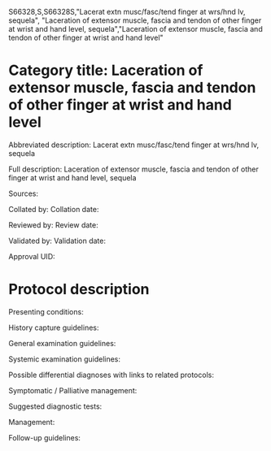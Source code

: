S66328,S,S66328S,"Lacerat extn musc/fasc/tend finger at wrs/hnd lv, sequela", "Laceration of extensor muscle, fascia and tendon of other finger at wrist and hand level, sequela","Laceration of extensor muscle, fascia and tendon of other finger at wrist and hand level"
# Category title: Laceration of extensor muscle, fascia and tendon of other finger at wrist and hand level

Abbreviated description: Lacerat extn musc/fasc/tend finger at wrs/hnd lv, sequela

Full description: Laceration of extensor muscle, fascia and tendon of other finger at wrist and hand level, sequela

Sources:

Collated by:
Collation date:

Reviewed by:
Review date:

Validated by:
Validation date:

Approval UID:

# Protocol description

Presenting conditions:

History capture guidelines:

General examination guidelines:

Systemic examination guidelines:

Possible differential diagnoses with links to related protocols:

Symptomatic / Palliative management:

Suggested diagnostic tests:

Management:

Follow-up guidelines:

